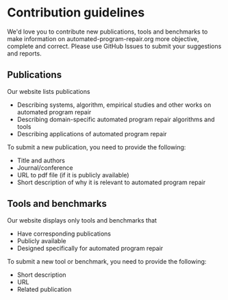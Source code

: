 # Contribution guidelines #

We'd love you to contribute new publications, tools and benchmarks to make information on automated-program-repair.org more objective, complete and correct. Please use GitHub Issues to submit your suggestions and reports.

## Publications ##

Our website lists publications

* Describing systems, algorithm, empirical studies and other works on automated program repair
* Describing domain-specific automated program repair algorithms and tools
* Describing applications of automated program repair

To submit a new publication, you need to provide the following:

* Title and authors
* Journal/conference
* URL to pdf file (if it is publicly available)
* Short description of why it is relevant to automated program repair

## Tools and benchmarks ##

Our website displays only tools and benchmarks that

* Have corresponding publications
* Publicly available
* Designed specifically for automated program repair

To submit a new tool or benchmark, you need to provide the following:

* Short description
* URL
* Related publication